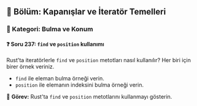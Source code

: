 ## 📘 Bölüm: Kapanışlar ve İteratör Temelleri  
### 🔹 Kategori: Bulma ve Konum  
#### ❓ Soru 237: `find` ve `position` kullanımı

Rust'ta iteratörlerle `find` ve `position` metotları nasıl kullanılır? Her biri için birer örnek veriniz.

- `find` ile eleman bulma örneği verin.
- `position` ile elemanın indeksini bulma örneği verin.

🔧 **Görev:** Rust'ta `find` ve `position` metotlarını kullanmayı gösterin.
